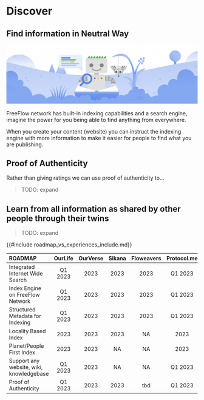 # Discover

## Find information in Neutral Way

![](img/search.png)  

FreeFlow network has built-in indexing capabilities and a search engine, imagine the power for you being able to find anything from everywhere.

When you create your content (website) you can instruct the indexing engine with more information to make it easier for people to find what you are publishing.

## Proof of Authenticity

Rather than giving ratings we can use proof of authenticity to...

> TODO: expand

## Learn from all information as shared by other people through their twins

> TODO: expand


{{#include roadmap_vs_experiences_include.md}}

| **ROADMAP** | OurLife | OurVerse | Sikana | Floweavers | Protocol.me |
| :-- | :-: | :-: | :-: | :-: | :-: |
| Integrated Internet Wide Search | Q1 2023 | 2023 | 2023 | 2023 | Q1 2023 |
| Index Engine on FreeFlow Network | Q1 2023 | 2023 | 2023 | 2023 | Q1 2023 |
| Structured Metadata for Indexing | Q1 2023 | 2023 | 2023 | 2023 | Q1 2023 |
| Locality Based Index | 2023 | 2023 | 2023 | NA | 2023 |
| Planet/People First Index | 2023 | 2023 | NA | NA | 2023 |
| Support any website, wiki, knowledgebase | Q1 2023 | 2023 | NA | NA | Q1 2023 |
| Proof of Authenticity | Q1 2023 | 2023 | 2023 | tbd | Q1 2023 |

